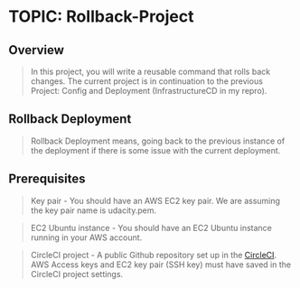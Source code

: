 # TOPIC: Rollback-Project

## Overview
> In this project, you will write a reusable command that rolls back changes. The current project is in continuation to the previous Project: Config and Deployment (InfrastructureCD in my repro).

## Rollback Deployment
> Rollback Deployment means, going back to the previous instance of the deployment if there is some issue with the current deployment.

## Prerequisites
> Key pair - You should have an AWS EC2 key pair. We are assuming the key pair name is udacity.pem.

> EC2 Ubuntu instance - You should have an EC2 Ubuntu instance running in your AWS account.

> CircleCI project - A public Github repository set up in the [CircleCI](https://app.circleci.com/). AWS Access keys and EC2 key pair (SSH key) must have saved in the CircleCI project settings.
